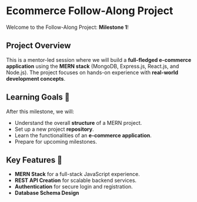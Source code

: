# Ecommerce Follow-Along Project

Welcome to the Follow-Along Project: **Milestone 1**!

## Project Overview
This is a mentor-led session where we will build a **full-fledged e-commerce application** using the **MERN stack** (MongoDB, Express.js, React.js, and Node.js). The project focuses on hands-on experience with **real-world development concepts**.

## Learning Goals 🎯
After this milestone, we will:
- Understand the overall **structure** of a MERN project.
- Set up a new project **repository**.
- Learn the functionalities of an **e-commerce application**.
- Prepare for upcoming milestones.

## Key Features 🛒
- **MERN Stack** for a full-stack JavaScript experience.
- **REST API Creation** for scalable backend services.
- **Authentication** for secure login and registration.
- **Database Schema Design**
